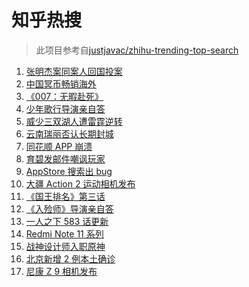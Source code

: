 # 知乎热搜

> 此项目参考自[justjavac/zhihu-trending-top-search](https://github.com/justjavac/zhihu-trending-top-search/blob/main/utils.ts)

<!-- BEGIN -->
  <!-- 最后更新时间:Fri Oct 29 2021 14:10:18 GMT+0000 (Coordinated Universal Time) -->
  1. [张明杰案同案人回国投案](https://www.zhihu.com/search?q=张明杰案)
1. [中国冥币畅销海外](https://www.zhihu.com/search?q=冥币)
1. [《007：无暇赴死》](https://www.zhihu.com/search?q=007)
1. [少年歌行导演亲自答](https://www.zhihu.com/search?q=少年歌行)
1. [威少三双湖人遭雷霆逆转](https://www.zhihu.com/search?q=湖人)
1. [云南瑞丽否认长期封城](https://www.zhihu.com/search?q=瑞丽)
1. [同花顺 APP 崩溃](https://www.zhihu.com/search?q=同花顺)
1. [育碧发邮件嘲讽玩家](https://www.zhihu.com/search?q=育碧)
1. [AppStore 搜索出 bug](https://www.zhihu.com/search?q=appstore)
1. [大疆 Action 2 运动相机发布](https://www.zhihu.com/search?q=大疆运动相机)
1. [《国王排名》第三话](https://www.zhihu.com/search?q=国王排名)
1. [《入殓师》导演亲自答](https://www.zhihu.com/search?q=入殓师)
1. [一人之下 583 话更新](https://www.zhihu.com/search?q=一人之下)
1. [Redmi Note 11 系列](https://www.zhihu.com/search?q=红米note11)
1. [战神设计师入职原神](https://www.zhihu.com/search?q=原神)
1. [北京新增 2 例本土确诊](https://www.zhihu.com/search?q=北京疫情)
1. [尼康 Z 9 相机发布](https://www.zhihu.com/search?q=尼康z9)
  <!-- END -->